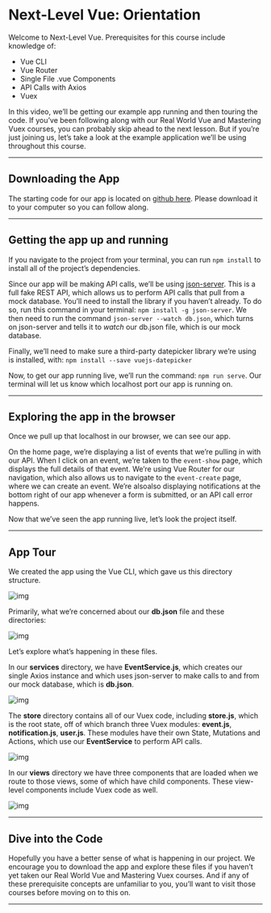 # Next-Level Vue: Orientation

Welcome to Next-Level Vue. Prerequisites for this course include knowledge of:

- Vue CLI
- Vue Router
- Single File .vue Components
- API Calls with Axios
- Vuex

In this video, we’ll be getting our example app running and then  touring the code. If you’ve been following along with our Real World Vue and Mastering Vuex courses, you can probably skip ahead to the next  lesson. But if you’re just joining us, let’s take a look at the example  application we’ll be using throughout this course.

------

## Downloading the App

The starting code for our app is located on [github here](https://github.com/Code-Pop/real-world-vue/releases/tag/progress-bar-start). Please download it to your computer so you can follow along.

------

## Getting the app up and running

If you navigate to the project from your terminal, you can run `npm install` to install all of the project’s dependencies.

Since our app will be making API calls, we’ll be using [json-server](https://github.com/typicode/json-server). This is a full fake REST API, which allows us to perform API calls that pull from a mock database. You’ll need to install the library if you  haven’t already. To do so, run this command in your terminal:  `npm install -g json-server`. We then need to run the command `json-server --watch db.json`, which turns on json-server and tells it to *watch* our db.json file, which is our mock database.

Finally, we’ll need to make sure a third-party datepicker library we’re using is installed, with: `npm install --save vuejs-datepicker`

Now, to get our app running live, we’ll run the command: `npm run serve`. Our terminal will let us know which localhost port our app is running on.

------

## Exploring the app in the browser

Once we pull up that localhost in our browser, we can see our app.

On the home page, we’re displaying a list of events that we’re  pulling in with our API. When I click on an event, we’re taken to the `event-show` page, which displays the full details of that event. We’re using Vue  Router for our navigation, which also allows us to navigate to the `event-create` page, where we can create an event. We’re alsoalso displaying  notifications at the bottom right of our app whenever a form is  submitted, or an API call error happens.

Now that we’ve seen the app running live, let’s look the project itself.

------

## App Tour

We created the app using the Vue CLI, which gave us this directory structure.

![img](https://firebasestorage.googleapis.com/v0/b/vue-mastery.appspot.com/o/flamelink%2Fmedia%2F1578381998041_0.png?alt=media&token=ec96f4b2-8c51-474d-9fc5-858dc3bb32f2)

Primarily, what we’re concerned about our **db.json** file and these directories:

![img](https://firebasestorage.googleapis.com/v0/b/vue-mastery.appspot.com/o/flamelink%2Fmedia%2F1578372347927_1.png?alt=media&token=d8152bb3-49db-4bcb-bcdc-bcaa8539db25)

Let’s explore what’s happening in these files.

In our **services** directory, we have **EventService.js**, which creates our single Axios instance and which uses json-server to make calls to and from our mock database, which is **db.json**.

![img](https://firebasestorage.googleapis.com/v0/b/vue-mastery.appspot.com/o/flamelink%2Fmedia%2F1578372347928_2.png?alt=media&token=09354a37-6f27-4218-9001-bd4e44ee9419)

The **store** directory contains all of our Vuex code, including **store.js**, which is the root state, off of which branch three Vuex modules: **event.js**, **notification.js**, **user.js**. These modules have their own State, Mutations and Actions, which use our **EventService** to perform API calls.

![img](https://firebasestorage.googleapis.com/v0/b/vue-mastery.appspot.com/o/flamelink%2Fmedia%2F1578372352395_3.png?alt=media&token=6a3cb050-10d0-4ed7-858d-83ae1ef8dab6)

In our **views** directory we have three components that are loaded when we route to those views, some of which have child  components. These view-level components include Vuex code as well.

![img](https://firebasestorage.googleapis.com/v0/b/vue-mastery.appspot.com/o/flamelink%2Fmedia%2F1578372356610_4.png?alt=media&token=d1efbb1e-2848-4fe5-9580-fe64bbb729b0)

------

## Dive into the Code

Hopefully you have a better sense of what is happening in our  project. We encourage you to download the app and explore these files if you haven’t yet taken our Real World Vue and Mastering Vuex courses.  And if any of these prerequisite concepts are unfamiliar to you, you’ll  want to visit those courses before moving on to this on.

---

